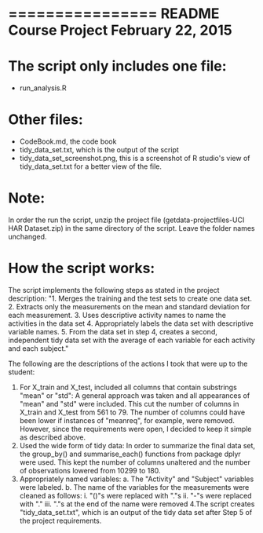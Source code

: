 ================
README
Course Project
February 22, 2015
================

The script only includes one file:
==================================
- run_analysis.R

Other files:
============
- CodeBook.md, the code book
- tidy_data_set.txt, which is the output of the script
- tidy_data_set_screenshot.png, this is a screenshot of R studio's view of tidy_data_set.txt for a better view of the file.

Note:
=====
In order the run the script, unzip the project file (getdata-projectfiles-UCI HAR Dataset.zip) in the same directory of the script. Leave the folder names unchanged.

How the script works:
=====================

The script implements the following steps as stated in the project description:
"1. Merges the training and the test sets to create one data set.
2. Extracts only the measurements on the mean and standard deviation for each measurement. 
3. Uses descriptive activity names to name the activities in the data set
4. Appropriately labels the data set with descriptive variable names. 
5. From the data set in step 4, creates a second, independent tidy data set with the average of each variable for each activity and each subject."

The following are the descriptions of the actions I took that were up to the student:
1. For X_train and X_test, included all columns that contain substrings "mean" or "std":
A general approach was taken and all appearances of "mean" and "std" were included. This cut the number of columns in X_train and X_test from 561 to 79.
The number of columns could have been lower if instances of "meanreq", for example, were removed. However, since the requirements were open, I decided to keep it simple as described above.
2. Used the wide form of tidy data:
In order to summarize the final data set, the group_by() and summarise_each() functions from package dplyr were used. This kept the number of columns unaltered and the number of observations lowered from 10299 to 180.
3. Appropriately named variables:
	a. The "Activity" and "Subject" variables were labeled. 
	b. The name of the variables for the measurements were cleaned as follows:
		i. "()"s were replaced with "."s
		ii. "-"s were replaced with "."
		iii. "."s at the end of the name were removed
4.The script creates "tidy_data_set.txt", which is an output of the tidy data set after Step 5 of the project requirements.

